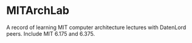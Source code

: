 # MITArchLab
A record of learning MIT computer architecture lectures with DatenLord peers.
Include MIT 6.175 and 6.375.
